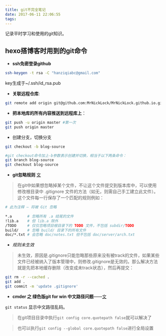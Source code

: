 ```yaml
---
title: git不完全笔记
date: 2017-06-11 22:06:55
tags:
---
```


记录平时学习和使用的git知识。

## hexo搭博客时用到的git命令

- **ssh免密登录github**

```bash
ssh-keygen -t rsa -C "hanziqiabc@gmail.com"
```
key生成于~/.ssh/id_rsa.pub

- **关联远程仓库**:

```bash
git remote add origin git@github.com:MrNickLock/MrNickLock.github.io.git
```

- **把本地库的所有内容推送到远程库上**：

```bash
git push -u origin master #第一次
git push origin master
```
- 创建分支，切换分支

```bash
git checkout -b blog-source 

#git checkout命令加上-b参数表示创建并切换，相当于以下两条命令：
git branch blog-source
git checkout blog-source

```

- **git忽略规则**
[文](http://www.pfeng.org/archives/840)

> 在git中如果想忽略掉某个文件，不让这个文件提交到版本库中，可以使用修改根目录中 .gitignore 文件的方法（如无，则需自己手工建立此文件）。这个文件每一行保存了一个匹配的规则例如：

```bash
# 此为注释 – 将被 Git 忽略
 
*.a       # 忽略所有 .a 结尾的文件
!lib.a    # 但 lib.a 除外
/TODO     # 仅仅忽略项目根目录下的 TODO 文件，不包括 subdir/TODO
build/    # 忽略 build/ 目录下的所有文件
doc/*.txt # 会忽略 doc/notes.txt 但不包括 doc/server/arch.txt 
```


- *规则未生效*

> 未生效，原因是.gitignore只能忽略那些原来没有被track的文件，如果某些文件已经被纳入了版本管理中，则修改.gitignore是无效的。那么解决方法就是先把本地缓存删除（改变成未track状态），然后再提交：

```bash
git rm -r --cached .
git add .
git commit -m 'update .gitignore'
```

- **cmder 之 绿色版git for win 中文路径问题**——[文](http://939999807.iteye.com/blog/2227859)


`git status` 显示中文路径乱码。
> 在git项目目录中执行`git config core.quotepath false`就可以解决了

> 也可以执行`git config --global core.quotepath false`进行全局设置

